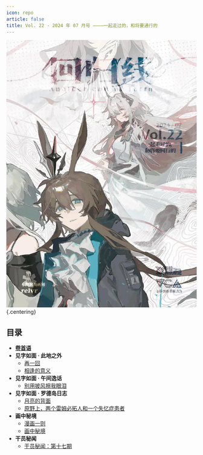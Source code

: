 ```yaml
---
icon: repo
article: false
title: Vol. 22 - 2024 年 07 月号 ————一起走过的，和将要通行的
---
```


![](./res/cover.webp) {.centering}

## 目录

- [**卷首语**](intro.html)
- **见字如面 · 此地之外**
  - [再一回](article1.html)
  - [相逢的意义](article5.html)
- **见字如面 · 午间逸话**
  - [别用披风擦我眼泪](article2.html)
- **见字如面 · 罗德岛日志**
  - [月亮的背面](article3.html)
  - [原野上，两个雷姆必拓人和一个失忆症患者](article4.html)
- **画中秘境**
  - [漫画一则](comic1.html)
  - [画中秘境](paintings.html)
- **干员秘闻**
  - [干员秘闻：第十七期](ope_sec.html)

<FakeAds />
